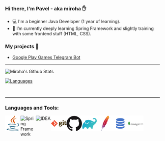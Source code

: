 ### Hi there, I'm Pavel - aka miroha :raised_hand:
- :computer: I'm a beginner Java Developer (1 year of learning).
- :seedling: I’m currently deeply learning Spring Framework and slightly training with some frontend stuff (HTML, CSS).

### My projects :star2:
- [Google Play Games Telegram Bot](https://github.com/miroha/GooglePlayGames-TelegramBot)

---

<img align="left" alt="Miroha's Github Stats" src="https://github-readme-stats.vercel.app/api?username=miroha&show_icons=true&hide_border=true"/>

<br>

[![Languages](https://github-readme-stats.vercel.app/api/top-langs/?username=miroha)](https://github-readme-stats.vercel.app/api/top-langs/?username=miroha)

<br>

---

### Languages and Tools:

<img align="left" alt="Java" title="Java" width="50px" src="https://raw.githubusercontent.com/github/explore/80688e429a7d4ef2fca1e82350fe8e3517d3494d/topics/java/java.png"/>
<img align="left" alt="Spring Framework" title="Spring Framework" width="50px" src="https://user-images.githubusercontent.com/14723332/90007726-ef40c200-dca3-11ea-8912-8d64dd0485c9.png"/>
<img align="left" alt="IDEA" title="IntelliJ IDEA" width="50px" src="https://user-images.githubusercontent.com/14723332/87232472-0439e500-c3c8-11ea-8e21-f81ea3af8b70.png"/>
<img align="left" alt="Git" title="Git" width="50px" src="https://raw.githubusercontent.com/github/explore/80688e429a7d4ef2fca1e82350fe8e3517d3494d/topics/git/git.png"/>
<img align="left" alt="GitHub" title="GitHub" width="50px" src="https://raw.githubusercontent.com/github/explore/78df643247d429f6cc873026c0622819ad797942/topics/github/github.png""/>
<img align="left" alt="Gradle" title="Gradle" width="50px" src="https://raw.githubusercontent.com/github/explore/80688e429a7d4ef2fca1e82350fe8e3517d3494d/topics/gradle/gradle.png" />
<img align="left" alt="Gradle" title="Maven" width="50px" src="https://raw.githubusercontent.com/github/explore/80688e429a7d4ef2fca1e82350fe8e3517d3494d/topics/maven/maven.png"/>
<img align="left" alt="SQL" title="SQL" width="50px" src="https://raw.githubusercontent.com/github/explore/80688e429a7d4ef2fca1e82350fe8e3517d3494d/topics/sql/sql.png"/>
<img align="left" alt="MongoDB" title="MongoDB" width="50px" src="https://raw.githubusercontent.com/github/explore/80688e429a7d4ef2fca1e82350fe8e3517d3494d/topics/mongodb/mongodb.png"/>
